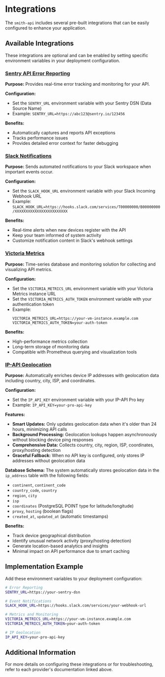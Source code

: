 # Integrations

The `smith-api` includes several pre-built integrations that can be easily configured to enhance your application.

## Available Integrations

These integrations are optional and can be enabled by setting specific environment variables in your deployment configuration.

### [Sentry API Error Reporting](https://sentry.io/)

**Purpose:** Provides real-time error tracking and monitoring for your API.

**Configuration:**
- Set the `SENTRY_URL` environment variable with your Sentry DSN (Data Source Name)
- Example: `SENTRY_URL=https://abc123@sentry.io/123456`

**Benefits:**
- Automatically captures and reports API exceptions
- Tracks performance issues
- Provides detailed error context for faster debugging

### [Slack Notifications](http://slack.com/)

**Purpose:** Sends automated notifications to your Slack workspace when important events occur.

**Configuration:**
- Set the `SLACK_HOOK_URL` environment variable with your Slack Incoming Webhook URL
- Example: `SLACK_HOOK_URL=https://hooks.slack.com/services/T00000000/B00000000/XXXXXXXXXXXXXXXXXXXXXXXX`

**Benefits:**
- Real-time alerts when new devices register with the API
- Keep your team informed of system activity
- Customize notification content in Slack's webhook settings

### [Victoria Metrics](https://victoriametrics.com/)

**Purpose:** Time-series database and monitoring solution for collecting and visualizing API metrics.

**Configuration:**
- Set the `VICTORIA_METRICS_URL` environment variable with your Victoria Metrics instance URL
- Set the `VICTORIA_METRICS_AUTH_TOKEN` environment variable with your authentication token
- Example:
  ```
  VICTORIA_METRICS_URL=https://your-vm-instance.example.com
  VICTORIA_METRICS_AUTH_TOKEN=your-auth-token
  ```

**Benefits:**
- High-performance metrics collection
- Long-term storage of monitoring data
- Compatible with Prometheus querying and visualization tools

### [IP-API Geolocation](https://ip-api.com/)

**Purpose:** Automatically enriches device IP addresses with geolocation data including country, city, ISP, and coordinates.

**Configuration:**
- Set the `IP_API_KEY` environment variable with your IP-API Pro key
- Example: `IP_API_KEY=your-pro-api-key`

**Features:**
- **Smart Updates:** Only updates geolocation data when it's older than 24 hours, minimizing API calls
- **Background Processing:** Geolocation lookups happen asynchronously without blocking device ping responses
- **Comprehensive Data:** Collects country, city, region, ISP, coordinates, proxy/hosting detection
- **Graceful Fallback:** When no API key is configured, only stores IP addresses without geolocation data

**Database Schema:**
The system automatically stores geolocation data in the `ip_address` table with the following fields:
- `continent`, `continent_code`
- `country_code`, `country`
- `region`, `city`
- `isp`
- `coordinates` (PostgreSQL POINT type for latitude/longitude)
- `proxy`, `hosting` (boolean flags)
- `created_at`, `updated_at` (automatic timestamps)

**Benefits:**
- Track device geographical distribution
- Identify unusual network activity (proxy/hosting detection)
- Generate location-based analytics and insights
- Minimal impact on API performance due to smart caching

## Implementation Example

Add these environment variables to your deployment configuration:

```bash
# Error Reporting
SENTRY_URL=https://your-sentry-dsn

# Event Notifications
SLACK_HOOK_URL=https://hooks.slack.com/services/your-webhook-url

# Metrics and Monitoring
VICTORIA_METRICS_URL=https://your-vm-instance.example.com
VICTORIA_METRICS_AUTH_TOKEN=your-auth-token

# IP Geolocation
IP_API_KEY=your-pro-api-key
```

## Additional Information

For more details on configuring these integrations or for troubleshooting, refer to each provider's documentation linked above.
